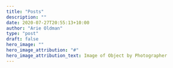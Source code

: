 ```yaml
---
title: "Posts"
description: ""
date: 2020-07-27T20:55:13+10:00
author: "Arie Oldman"
type: "post"
draft: false
hero_image: ""
hero_image_attribution: "#"
hero_image_attribution_text: Image of Object by Photographer
---
```


